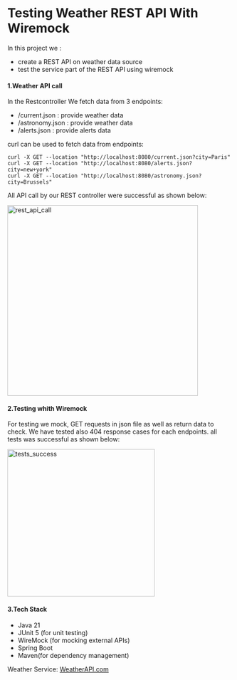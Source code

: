 # Testing Weather REST API  With Wiremock

In this project we :
- create a REST API on weather data source
- test the service part of the REST API using wiremock

#### 1.Weather API call
In the Restcontroller We fetch data from 3 endpoints:
- /current.json  : provide weather data
- /astronomy.json : provide weather data
- /alerts.json  : provide alerts data

curl can be used to fetch data from endpoints:

```
curl -X GET --location "http://localhost:8080/current.json?city=Paris"
curl -X GET --location "http://localhost:8080/alerts.json?city=new+york"
curl -X GET --location "http://localhost:8080/astronomy.json?city=Brussels"
```



All API call by our REST controller were successful as shown below:

<img width="428" alt="rest_api_call" src="https://github.com/user-attachments/assets/0d4039de-3457-4de9-a422-ce0300d2ba32" />


#### 2.Testing whith Wiremock
For testing we mock, GET requests in json file as well as return data to check.
We have tested also 404 response cases for each endpoints.
all tests was successful as shown below:

<img width="331" alt="tests_success" src="https://github.com/user-attachments/assets/b2ad8f39-c57f-4e72-9b95-4fc0f527e675" />


#### 3.Tech Stack
- Java 21
- JUnit 5 (for unit testing)
- WireMock (for mocking external APIs)
- Spring Boot
- Maven(for dependency management)


Weather Service:
<a href="https://www.weatherapi.com/" title="Free Weather API">WeatherAPI.com</a>

